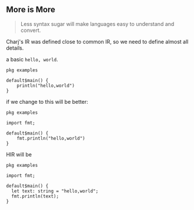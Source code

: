 ## More is More

> Less syntax sugar will make languages easy to understand and convert.

Charj's IR was defined close to common IR, so we need to define almost all details.

a basic `hello, world`.

```charj
pkg examples

default$main() {
    println("hello,world")
}
```

if we change to this will be better:

```
pkg examples

import fmt;

default$main() {
    fmt.println("hello,world")
}
```

HIR will be

```charj
pkg examples

import fmt;

default$main() {
  let text: string = "hello,world";
  fmt.println(text);
}
```